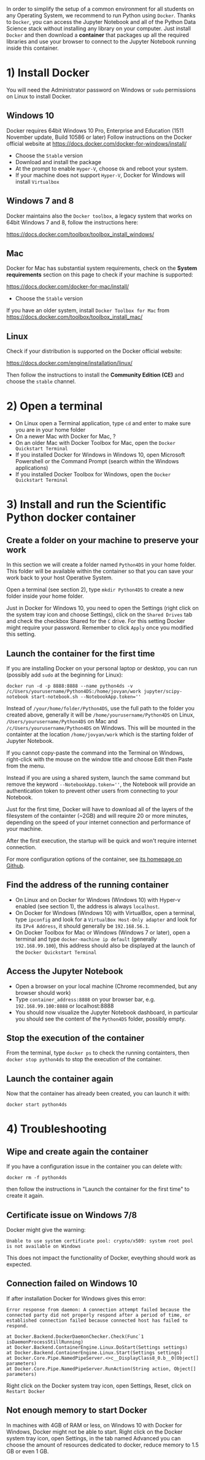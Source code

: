 In order to simplify the setup of a common environment for all students on any Operating System, we recommend to run Python using `Docker`. Thanks to `Docker`, you can access the Jupyter Notebook and all of the Python Data Science stack without installing any library on your computer. Just install `Docker` and then download a **container** that packages up all the required libraries and use your browser to connect to the Jupyter Notebook running inside this container.

# 1) Install Docker

You will need the Administrator password on Windows or `sudo` permissions on Linux to install Docker.

## Windows 10

Docker requires 64bit Windows 10 Pro, Enterprise and Education (1511 November update, Build 10586 or later)
Follow instructions on the Docker official website at https://docs.docker.com/docker-for-windows/install/

* Choose the `Stable` version
* Download and install the package
* At the prompt to enable `Hyper-V`, choose `Ok` and reboot your system.
* If your machine does not support `Hyper-V`, Docker for Windows will install `Virtualbox`

## Windows 7 and 8

Docker maintains also the `Docker toolbox`, a legacy system that works on 64bit Windows 7 and 8, follow the instructions here:

<https://docs.docker.com/toolbox/toolbox_install_windows/>

## Mac

Docker for Mac has substantial system requirements, check on the **System requirements** section on this page to check if your machine is supported:

<https://docs.docker.com/docker-for-mac/install/>

* Choose the `Stable` version

If you have an older system, install `Docker Toolbox for Mac` from <https://docs.docker.com/toolbox/toolbox_install_mac/>

## Linux

Check if your distribution is supported on the Docker official website:

https://docs.docker.com/engine/installation/linux/

Then follow the instructions to install the **Community Edition (CE)** and choose the `stable` channel.

# 2) Open a terminal

* On Linux open a Terminal application, type `cd` and enter to make sure you are in your home folder
* On a newer Mac with Docker for Mac, ?
* On an older Mac with Docker Toolbox for Mac, open the `Docker Quickstart Terminal`
* If you installed Docker for Windows in Windows 10, open Microsoft Powershell or the Command Prompt (search within the Windows applications)
* If you installed Docker Toolbox for Windows, open the `Docker Quickstart Terminal`

# 3) Install and run the Scientific Python docker container

## Create a folder on your machine to preserve your work

In this section we will create a folder named `Python4DS` in your home folder. This folder will be available within the container so that you can save your work back to your host Operative System.

Open a terminal (see section 2), type `mkdir Python4DS` to create a new folder inside your home folder.

Just in Docker for Windows 10, you need to open the Settings (right click on the system tray icon and choose Settings), click on the `Shared Drives` tab and check the checkbox Shared for the `C` drive. For this setting Docker might require your password. Remember to click `Apply` once you modified this setting.

## Launch the container for the first time

If you are installing Docker on your personal laptop or desktop, you can run (possibly add `sudo` at the beginning for Linux): 

    docker run -d -p 8888:8888 --name python4ds -v /c/Users/yourusername/Python4DS:/home/jovyan/work jupyter/scipy-notebook start-notebook.sh --NotebookApp.token='' 
    
Instead of `/your/home/folder/Python4DS`, use the full path to the folder you created above, generally it will be `/home/yourusername/Python4DS` on Linux, `/Users/yourusername/Python4DS` on Mac and `/c/Users/yourusername/Python4DS` on Windows. This will be mounted in the containter at the location `/home/jovyan/work` which is the starting folder of Jupyter Notebook.

If you cannot copy-paste the command into the Terminal on Windows, right-click with the mouse on the window title and choose Edit then Paste from the menu.
    
Instead if you are using a shared system, launch the same command but remove the keyword `--NotebookApp.token=''`, the Notebook will provide an authentication token to prevent other users from connecting to your Notebook.

Just for the first time, Docker will have to download all of the layers of the filesystem of the containter (~2GB) and will require 20 or more minutes, depending on the speed of your internet connection and performance of your machine.

After the first execution, the startup will be quick and won't require internet connection.

For more configuration options of the container, see [its homepage on Github](https://github.com/jupyter/docker-stacks/tree/master/scipy-notebook).

## Find the address of the running container

* On Linux and on Docker for Windows (Windows 10) with Hyper-v enabled (see section 1), the address is always `localhost`.
* On Docker for Windows (Windows 10) with VirtualBox, open a terminal, type `ipconfig` and look for a `VirtualBox Host-Only adapter` and look for its `IPv4 Address`, it should generally be `192.168.56.1`.
* On Docker Toolbox for Mac or Windows (Windows 7 or later), open a terminal and type `docker-machine ip default` (generally `192.168.99.100`), this address should also be displayed at the launch of the `Docker Quickstart Terminal`

## Access the Jupyter Notebook

* Open a browser on your local machine (Chrome recommended, but any browser should work)
* Type `container_address:8888` on your browser bar, e.g. `192.168.99.100:8888` or localhost:8888
* You should now visualize the Jupyter Notebook dashboard, in particular you should see the content of the `Python4DS` folder, possibly empty.

## Stop the execution of the container

From the terminal, type `docker ps` to check the running containters, then `docker stop python4ds` to stop the execution of the container.

## Launch the container again

Now that the container has already been created, you can launch it with:

    docker start python4ds
    
# 4) Troubleshooting

## Wipe and create again the container

If you have a configuration issue in the container you can delete with:

    docker rm -f python4ds
    
then follow the instructions in "Launch the container for the first time" to create it again.

## Certificate issue on Windows 7/8

Docker might give the warning:

    Unable to use system certificate pool: crypto/x509: system root pool is not available on Windows
    
This does not impact the functionality of Docker, eveything should work as expected.

## Connection failed on Windows 10

If after installation Docker for Windows gives this error:

```
Error response from daemon: A connection attempt failed because the connected party did not properly respond after a period of time, or established connection failed because connected host has failed to respond.

at Docker.Backend.DockerDaemonChecker.Check(Func`1 isDaemonProcessStillRunning)
at Docker.Backend.ContainerEngine.Linux.DoStart(Settings settings)
at Docker.Backend.ContainerEngine.Linux.Start(Settings settings)
at Docker.Core.Pipe.NamedPipeServer.<>c__DisplayClass8_0.b__0(Object[] parameters)
at Docker.Core.Pipe.NamedPipeServer.RunAction(String action, Object[] parameters)
```
Right click on the Docker system tray icon, open Settings, Reset, click on `Restart Docker`

## Not enough memory to start Docker

In machines with 4GB of RAM or less, on Windows 10 with Docker for Windows, Docker might not be able to start.
Right click on the Docker system tray icon, open Settings, in the tab named Advanced you can choose the amount of resources dedicated to docker, reduce memory to 1.5 GB or even 1 GB.
